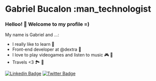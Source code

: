 # Gabriel Bucalon :man_technologist

### Helloo! 👋 Welcome to my profile =)

My name is Gabriel and ...:
 - I really like to learn 📔
 - Front-end developer at @dextra 🏢
 - I love to play videogames and listen to music 🎮 🎼
 - Travels <3 🏞 🌌


[![Linkedin Badge](https://img.shields.io/badge/-LinkedIn-blue?style=flat-square&logo=Linkedin&logoColor=white&link=https://www.linkedin.com/in/bucalongabriel/)](https://www.linkedin.com/in/bucalongabriel/)
[![Twitter Badge](https://img.shields.io/twitter/follow/your_twitter_username_here?label=Follow&style=social&link=https://https://twitter.com/GabrielBuccalon)](https://twitter.com/GabrielBuccalon)
